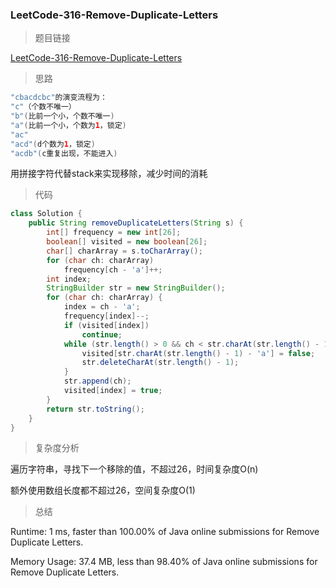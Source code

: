 ### LeetCode-316-Remove-Duplicate-Letters

> 题目链接

[LeetCode-316-Remove-Duplicate-Letters](https://leetcode.com/problems/remove-duplicate-letters/)

> 思路
```java
"cbacdcbc"的演变流程为：
"c"（个数不唯一）
"b"(比前一个小，个数不唯一)
"a"(比前一个小，个数为1，锁定)
"ac"
"acd"(d个数为1，锁定)
"acdb"(c重复出现，不能进入)
```
用拼接字符代替stack来实现移除，减少时间的消耗

> 代码

```java
class Solution {
    public String removeDuplicateLetters(String s) {
        int[] frequency = new int[26];
        boolean[] visited = new boolean[26];
        char[] charArray = s.toCharArray();
        for (char ch: charArray) 
            frequency[ch - 'a']++;
        int index;
        StringBuilder str = new StringBuilder();
        for (char ch: charArray) {
            index = ch - 'a';
            frequency[index]--;
            if (visited[index])
                continue;
            while (str.length() > 0 && ch < str.charAt(str.length() - 1) && frequency[str.charAt(str.length() - 1) - 'a'] != 0) {
                visited[str.charAt(str.length() - 1) - 'a'] = false;
                str.deleteCharAt(str.length() - 1);
            }       
            str.append(ch);
            visited[index] = true;
        }     
        return str.toString();
    }
}
```

> 复杂度分析

遍历字符串，寻找下一个移除的值，不超过26，时间复杂度O(n)

额外使用数组长度都不超过26，空间复杂度O(1)

> 总结

Runtime: 1 ms, faster than 100.00% of Java online submissions for Remove Duplicate Letters.

Memory Usage: 37.4 MB, less than 98.40% of Java online submissions for Remove Duplicate Letters.
